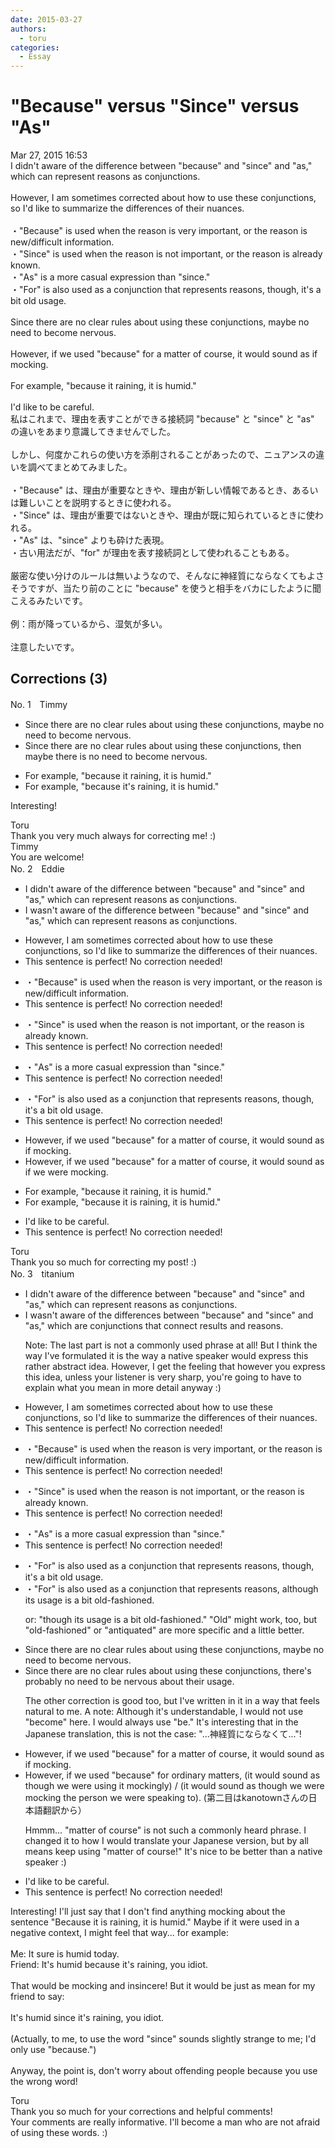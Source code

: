 ```yaml
---
date: 2015-03-27
authors:
  - toru
categories:
  - Essay
---
```


<h1 id="subject_show">"Because" versus "Since" versus "As"</h1>
<div class="date">Mar 27, 2015 16:53</div>
<div id="post"><div id="body_show_ori">
I didn't aware of the difference between "because" and "since" and "as," which can represent reasons as conjunctions.<br/><br/>However, I am sometimes corrected about how to use these conjunctions, so I'd like to summarize the differences of their nuances.<br/><br/>・"Because" is used when the reason is very important, or the reason is new/difficult information.<br/>・"Since" is used when the reason is not important, or the reason is already known.<br/>・"As" is a more casual expression than "since."<br/>・"For" is also used as a conjunction that represents reasons, though, it's a bit old usage.<br/><br/>Since there are no clear rules about using these conjunctions, maybe no need to become nervous.<br/><br/>However, if we used "because" for a matter of course, it would sound as if mocking.<br/><br/>For example, "because it raining, it is humid."<br/><br/>I'd like to be careful.
</div></div>

<!-- more -->

<div id="post_ja"><div id="body_show_mo">
私はこれまで、理由を表すことができる接続詞 "because" と "since" と "as" の違いをあまり意識してきませんでした。<br/><br/>しかし、何度かこれらの使い方を添削されることがあったので、ニュアンスの違いを調べてまとめてみました。<br/><br/>・"Because" は、理由が重要なときや、理由が新しい情報であるとき、あるいは難しいことを説明するときに使われる。<br/>・"Since" は、理由が重要ではないときや、理由が既に知られているときに使われる。<br/>・"As" は、"since" よりも砕けた表現。<br/>・古い用法だが、"for" が理由を表す接続詞として使われることもある。<br/><br/>厳密な使い分けのルールは無いようなので、そんなに神経質にならなくてもよさそうですが、当たり前のことに "because" を使うと相手をバカにしたように聞こえるみたいです。<br/><br/>例：雨が降っているから、湿気が多い。<br/><br/>注意したいです。
</div></div>

## Corrections (3)
<div id="block"><div class="first_name"> No. 1　<span class="just_name">Timmy</span></div><div id="block2">
<ul class="correction_field">
<li class="incorrect">Since there are no clear rules about using these conjunctions, maybe no need to become nervous.</li>
<li class="corrected correct">
Since there are no clear rules about using these conjunctions, <span class="f_blue">then</span> maybe <span class="f_blue">there is</span> no need to become nervous.
</li>
</ul>
<ul class="correction_field">
<li class="incorrect">For example, "because it raining, it is humid."</li>
<li class="corrected correct">
For example, "because it<span class="f_blue">'s</span> raining, it is humid."
</li>
</ul>
<p class="comment_small">
 Interesting!
</p>

</div><div class="name"><span class="just_name">Toru</span><br>
Thank you very much always for correcting me! :)
</div>
<div class="name"><span class="just_name">Timmy</span><br>
You are welcome!
</div>
</div>
<div id="block"><div class="first_name"> No. 2　<span class="just_name">Eddie</span></div><div id="block2">
<ul class="correction_field">
<li class="incorrect">I didn't aware of the difference between "because" and "since" and "as," which can represent reasons as conjunctions.</li>
<li class="corrected correct">
I <span class="f_red">wasn't</span> aware of the difference between "because" and "since" and "as," which can represent reasons as conjunctions.
</li>
</ul>
<ul class="correction_field">
<li class="incorrect">However, I am sometimes corrected about how to use these conjunctions, so I'd like to summarize the differences of their nuances.</li>
<li class="corrected perfect">This sentence is perfect! No correction needed!</li>
</ul>
<ul class="correction_field">
<li class="incorrect">・"Because" is used when the reason is very important, or the reason is new/difficult information.</li>
<li class="corrected perfect">This sentence is perfect! No correction needed!</li>
</ul>
<ul class="correction_field">
<li class="incorrect">・"Since" is used when the reason is not important, or the reason is already known.</li>
<li class="corrected perfect">This sentence is perfect! No correction needed!</li>
</ul>
<ul class="correction_field">
<li class="incorrect">・"As" is a more casual expression than "since."</li>
<li class="corrected perfect">This sentence is perfect! No correction needed!</li>
</ul>
<ul class="correction_field">
<li class="incorrect">・"For" is also used as a conjunction that represents reasons, though, it's a bit old usage.</li>
<li class="corrected perfect">This sentence is perfect! No correction needed!</li>
</ul>
<ul class="correction_field">
<li class="incorrect">However, if we used "because" for a matter of course, it would sound as if mocking.</li>
<li class="corrected correct">
However, if we used "because" for a matter of course, it would sound as if <span class="f_blue">we were </span>mocking.
</li>
</ul>
<ul class="correction_field">
<li class="incorrect">For example, "because it raining, it is humid."</li>
<li class="corrected correct">
For example, "because it <span class="f_blue">is</span> raining, it is humid."
</li>
</ul>
<ul class="correction_field">
<li class="incorrect">I'd like to be careful.</li>
<li class="corrected perfect">This sentence is perfect! No correction needed!</li>
</ul>
</div><div class="name"><span class="just_name">Toru</span><br>
Thank you so much for correcting my post! :)
</div>
</div>
<div id="block"><div class="first_name"> No. 3　<span class="just_name">titanium</span></div><div id="block2">
<ul class="correction_field">
<li class="incorrect">I didn't aware of the difference between "because" and "since" and "as," which can represent reasons as conjunctions.</li>
<li class="corrected correct">
I <span class="f_red">wasn't</span> aware of the difference<span class="f_blue">s</span> between "because" and "since" and "as," which <span class="f_blue">are conjunctions that connect results and reasons</span>.
<p class="correction_comment">Note: The last part is not a commonly used phrase at all! But I think the way I've formulated it is the way a native speaker would express this rather abstract idea. However, I get the feeling that however you express this idea, unless your listener is very sharp, you're going to have to explain what you mean in more detail anyway :)</p>
</li>
</ul>
<ul class="correction_field">
<li class="incorrect">However, I am sometimes corrected about how to use these conjunctions, so I'd like to summarize the differences of their nuances.</li>
<li class="corrected perfect">This sentence is perfect! No correction needed!</li>
</ul>
<ul class="correction_field">
<li class="incorrect">・"Because" is used when the reason is very important, or the reason is new/difficult information.</li>
<li class="corrected perfect">This sentence is perfect! No correction needed!</li>
</ul>
<ul class="correction_field">
<li class="incorrect">・"Since" is used when the reason is not important, or the reason is already known.</li>
<li class="corrected perfect">This sentence is perfect! No correction needed!</li>
</ul>
<ul class="correction_field">
<li class="incorrect">・"As" is a more casual expression than "since."</li>
<li class="corrected perfect">This sentence is perfect! No correction needed!</li>
</ul>
<ul class="correction_field">
<li class="incorrect">・"For" is also used as a conjunction that represents reasons, though, it's a bit old usage.</li>
<li class="corrected correct">
・"For" is also used as a conjunction that represents reasons, <span class="f_red">although its usage is a bit old-fashioned</span>.
<p class="correction_comment">or: "though its usage is a bit old-fashioned." "Old" might work, too, but "old-fashioned" or "antiquated" are more specific and a little better.</p>
</li>
</ul>
<ul class="correction_field">
<li class="incorrect">Since there are no clear rules about using these conjunctions, maybe no need to become nervous.</li>
<li class="corrected correct">
Since there are no clear rules about using these conjunctions, <span class="f_blue">there's probably</span> no need to <span class="f_blue">be </span>nervous <span class="f_blue">about their usage</span>.
<p class="correction_comment">The other correction is good too, but I've written in it in a way that feels natural to me. A note: Although it's understandable, I would not use "become" here. I would always use "be." It's interesting that in the Japanese translation, this is not the case: "...神経質にならなくて..."!</p>
</li>
</ul>
<ul class="correction_field">
<li class="incorrect">However, if we used "because" for a matter of course, it would sound as if mocking.</li>
<li class="corrected correct">
However, if we used "because" for <span class="f_blue">ordinary matters</span>, <span class="f_blue">(</span>it would sound as <span class="f_blue">though we were using it mockingly) / (it would sound as though we were mocking the person we were speaking to)</span>. (第二目はkanotownさんの日本語翻訳から）
<p class="correction_comment">Hmmm... "matter of course" is not such a commonly heard phrase. I changed it to how I would translate your Japanese version, but by all means keep using "matter of course!" It's nice to be better than a native speaker :)</p>
</li>
</ul>
<ul class="correction_field">
<li class="incorrect">I'd like to be careful.</li>
<li class="corrected perfect">This sentence is perfect! No correction needed!</li>
</ul>
<p class="comment_small">
 Interesting! I'll just say that I don't find anything mocking about the sentence "Because it is raining, it is humid." Maybe if it were used in a negative context, I might feel that way... for example:
 <br/>
 <br/>
 Me: It sure is humid today.
 <br/>
 Friend: It's humid because it's raining, you idiot.
 <br/>
 <br/>
 That would be mocking and insincere! But it would be just as mean for my friend to say:
 <br/>
 <br/>
 It's humid since it's raining, you idiot.
 <br/>
 <br/>
 (Actually, to me, to use the word "since" sounds slightly strange to me; I'd only use "because.")
 <br/>
 <br/>
 Anyway, the point is, don't worry about offending people because you use the wrong word!
</p>

</div><div class="name"><span class="just_name">Toru</span><br>
Thank you so much for your corrections and helpful comments! <br/>Your comments are really informative. I'll become a man who are not afraid of using these words. :)
</div>
</div>
